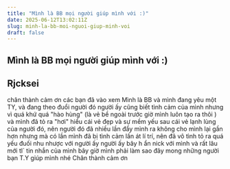 ```yaml
---
title: "Mình là BB mọi người giúp mình với :)"
date: 2025-06-12T13:02:11Z
slug: minh-la-bb-moi-nguoi-giup-minh-voi
draft: false
---
```


## Mình là BB mọi người giúp mình với :)

## Rjcksei

chân thành cảm ơn các bạn đã vào xem 
Mình là BB và mình đang yêu một TY, và đang theo đuổi người đó 
người ấy cũng biết tình cảm của mình nhưng vì quá khứ quá "hào hùng" (là vẻ bề ngoài trước giờ mình luôn tạo ra thôi  ) và mình đã tỏ ra "hơi" hiểu cái vẻ đẹp và sự mềm yếu sau cái vẻ lạnh lùng của người đó, nên người đó đã nhiều lần đẩy mình ra không cho mình lại gần hơn 
nhưng mà có lần mình đã bị tình cảm lấn át lí trí, nên đã vô tình tỏ ra quá yếu đuối nhu nhược với người ấy
người ấy bây h ẩn nick với mình và rất lâu mới tl` tin nhắn của mình 
bây giờ mình phải làm sao đây 
mong những người bạn T.Y giúp mình nhé 
Chân thành cảm ơn